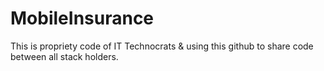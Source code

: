 # MobileInsurance
This is propriety code of IT Technocrats &amp; using this github to share code between all stack holders.
